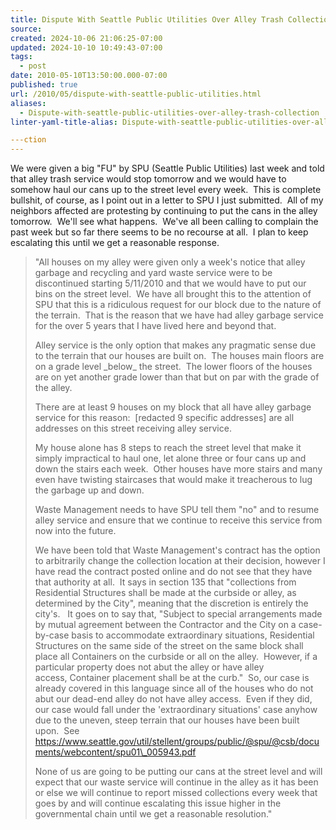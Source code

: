```yaml
---
title: Dispute With Seattle Public Utilities Over Alley Trash Collection
source: 
created: 2024-10-06 21:06:25-07:00
updated: 2024-10-10 10:49:43-07:00
tags:
  - post
date: 2010-05-10T13:50:00.000-07:00
published: true
url: /2010/05/dispute-with-seattle-public-utilities.html
aliases:
  - Dispute-with-seattle-public-utilities-over-alley-trash-collection
linter-yaml-title-alias: Dispute-with-seattle-public-utilities-over-alley-trash-collection

---ction
---
```



We were given a big "FU" by SPU (Seattle Public Utilities) last week and told that alley trash service would stop tomorrow and we would have to somehow haul our cans up to the street level every week.  This is complete bullshit, of course, as I point out in a letter to SPU I just submitted.  All of my neighbors affected are protesting by continuing to put the cans in the alley tomorrow.  We'll see what happens.  We've all been calling to complain the past week but so far there seems to be no recourse at all.  I plan to keep escalating this until we get a reasonable response.  

> "All houses on my alley were given only a week's notice that alley garbage and recycling and yard waste service were to be discontinued starting 5/11/2010 and that we would have to put our bins on the street level.  We have all brought this to the attention of SPU that this is a ridiculous request for our block due to the nature of the terrain.  That is the reason that we have had alley garbage service for the over 5 years that I have lived here and beyond that.  
>   
> Alley service is the only option that makes any pragmatic sense due to the terrain that our houses are built on.  The houses main floors are on a grade level \_below\_ the street.  The lower floors of the houses are on yet another grade lower than that but on par with the grade of the alley.  
>   
> There are at least 9 houses on my block that all have alley garbage service for this reason:  \[redacted 9 specific addresses\] are all addresses on this street receiving alley service.   
>   
> My house alone has 8 steps to reach the street level that make it simply impractical to haul one, let alone three or four cans up and down the stairs each week.  Other houses have more stairs and many even have twisting staircases that would make it treacherous to lug the garbage up and down.  
>   
> Waste Management needs to have SPU tell them "no" and to resume alley service and ensure that we continue to receive this service from now into the future.  
>   
> We have been told that Waste Management's contract has the option to arbitrarily change the collection location at their decision, however I have read the contract posted online and do not see that they have that authority at all.  It says in section 135 that "collections from Residential Structures shall be made at the curbside or alley, as  
> determined by the City", meaning that the discretion is entirely the city's.   It goes on to say that, "Subject to special arrangements made by mutual agreement between the Contractor and the City on a case-by-case basis to accommodate extraordinary situations, Residential Structures on the same side of the street on the same block shall place all Containers on the curbside or all on the alley.  However, if a particular property does not abut the alley or have alley  
> access, Container placement shall be at the curb."  So, our case is already covered in this language since all of the houses who do not abut our dead-end alley do not have alley access.  Even if they did, our case would fall under the 'extraordinary situations' case anyhow due to the uneven, steep terrain that our houses have been built upon.  See https://www.seattle.gov/util/stellent/groups/public/@spu/@csb/documents/webcontent/spu01\_005943.pdf  
>   
> None of us are going to be putting our cans at the street level and will expect that our waste service will continue in the alley as it has been or else we will continue to report missed collections every week that goes by and will continue escalating this issue higher in the governmental chain until we get a reasonable resolution."